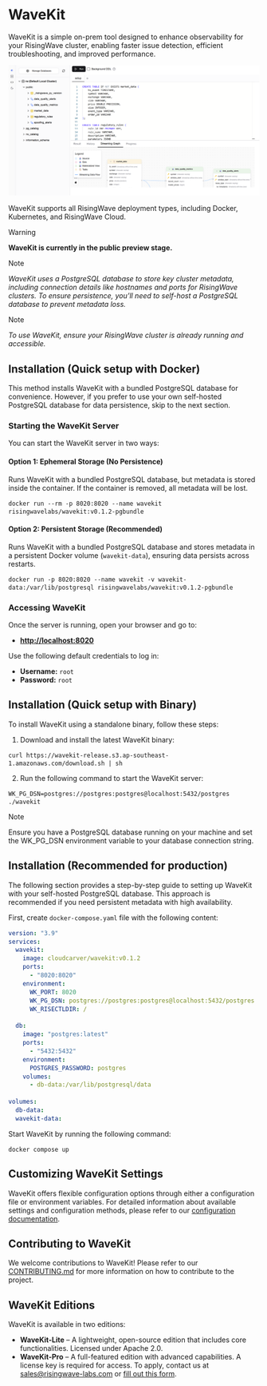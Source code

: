 # WaveKit

WaveKit is a simple on-prem tool designed to enhance observability for your RisingWave cluster, enabling faster issue detection, efficient troubleshooting, and improved performance.

![WaveKit Cover](docs/images/cover.png)

WaveKit supports all RisingWave deployment types, including Docker, Kubernetes, and RisingWave Cloud.

> [!WARNING]
> **WaveKit is currently in the public preview stage.**

> [!NOTE]
> _WaveKit uses a PostgreSQL database to store key cluster metadata, including connection details like hostnames and ports for RisingWave clusters. To ensure persistence, you’ll need to self-host a PostgreSQL database to prevent metadata loss._

> [!NOTE]
> _To use WaveKit, ensure your RisingWave cluster is already running and accessible._


## Installation (Quick setup with Docker)

This method installs WaveKit with a bundled PostgreSQL database for convenience. However, if you prefer to use your own self-hosted PostgreSQL database for data persistence, skip to the next section.  

### **Starting the WaveKit Server**  

You can start the WaveKit server in two ways:  

#### **Option 1: Ephemeral Storage (No Persistence)**  
Runs WaveKit with a bundled PostgreSQL database, but metadata is stored inside the container. If the container is removed, all metadata will be lost.  

```shell
docker run --rm -p 8020:8020 --name wavekit risingwavelabs/wavekit:v0.1.2-pgbundle
```

#### **Option 2: Persistent Storage (Recommended)**  
Runs WaveKit with a bundled PostgreSQL database and stores metadata in a persistent Docker volume (`wavekit-data`), ensuring data persists across restarts.  

```shell
docker run -p 8020:8020 --name wavekit -v wavekit-data:/var/lib/postgresql risingwavelabs/wavekit:v0.1.2-pgbundle
```

### **Accessing WaveKit**  

Once the server is running, open your browser and go to:  

- **[http://localhost:8020](http://localhost:8020)**  

Use the following default credentials to log in:  
- **Username:** `root`  
- **Password:** `root`  


## Installation (Quick setup with Binary)

To install WaveKit using a standalone binary, follow these steps:

1. Download and install the latest WaveKit binary:

  ```shell
  curl https://wavekit-release.s3.ap-southeast-1.amazonaws.com/download.sh | sh
  ```

2. Run the following command to start the WaveKit server:

  ```shell
  WK_PG_DSN=postgres://postgres:postgres@localhost:5432/postgres ./wavekit
  ```

  > [!NOTE]
  > Ensure you have a PostgreSQL database running on your machine and set the WK_PG_DSN environment variable to your database connection string.

## Installation (Recommended for production)

The following section provides a step-by-step guide to setting up WaveKit with your self-hosted PostgreSQL database. This approach is recommended if you need persistent metadata with high availability.

First, create `docker-compose.yaml` file with the following content:

```yaml
version: "3.9"
services:
  wavekit:
    image: cloudcarver/wavekit:v0.1.2
    ports:
      - "8020:8020"
    environment:
      WK_PORT: 8020
      WK_PG_DSN: postgres://postgres:postgres@localhost:5432/postgres
      WK_RISECTLDIR: /

  db: 
    image: "postgres:latest"
    ports:
      - "5432:5432"
    environment:
      POSTGRES_PASSWORD: postgres
    volumes:
      - db-data:/var/lib/postgresql/data

volumes:
  db-data:
  wavekit-data:
```

Start WaveKit by running the following command:

```shell
docker compose up
```

## Customizing WaveKit Settings

WaveKit offers flexible configuration options through either a configuration file or environment variables. For detailed information about available settings and configuration methods, please refer to our [configuration documentation](docs/config.md).


## Contributing to WaveKit

We welcome contributions to WaveKit! Please refer to our [CONTRIBUTING.md](CONTRIBUTING.md) for more information on how to contribute to the project.


## WaveKit Editions

WaveKit is available in two editions:  

- **WaveKit-Lite** – A lightweight, open-source edition that includes core functionalities. Licensed under Apache 2.0.  
- **WaveKit-Pro** – A full-featured edition with advanced capabilities. A license key is required for access. To apply, contact us at [sales@risingwave-labs.com](mailto:sales@risingwave-labs.com) or [fill out this form](https://cloud.risingwave.com/auth/license_key/).
